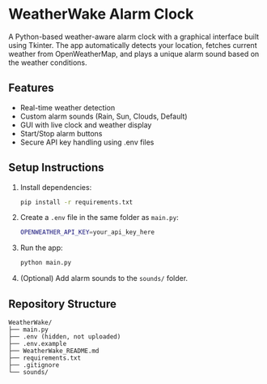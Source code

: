 # WeatherWake Alarm Clock

A Python-based weather-aware alarm clock with a graphical interface built using Tkinter.
The app automatically detects your location, fetches current weather from OpenWeatherMap,
and plays a unique alarm sound based on the weather conditions.

## Features
- Real-time weather detection
- Custom alarm sounds (Rain, Sun, Clouds, Default)
- GUI with live clock and weather display
- Start/Stop alarm buttons
- Secure API key handling using .env files

## Setup Instructions

1. Install dependencies:
   ```bash
   pip install -r requirements.txt
   ```

2. Create a `.env` file in the same folder as `main.py`:
   ```bash
   OPENWEATHER_API_KEY=your_api_key_here
   ```

3. Run the app:
   ```bash
   python main.py
   ```

4. (Optional) Add alarm sounds to the `sounds/` folder.

## Repository Structure
```
WeatherWake/
├── main.py
├── .env (hidden, not uploaded)
├── .env.example
├── WeatherWake_README.md
├── requirements.txt
├── .gitignore
└── sounds/
```
